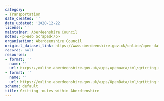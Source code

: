 ```yaml
---
category:
- Transportation
date_created: ''
date_updated: '2020-12-22'
license: ''
maintainer: Aberdeenshire Council
notes: <p>Web Scraped</p>
organization: Aberdeenshire Council
original_dataset_link: https://www.aberdeenshire.gov.uk/online/open-data/
records: null
resources:
- format: ''
  name: ''
  url: https://online.aberdeenshire.gov.uk/apps/OpenData/kml/gritting_roads_main_and_secondary.kmz
- format: ''
  name: ''
  url: https://online.aberdeenshire.gov.uk/apps/OpenData/kml/gritting_footways_priorities_1_and_2.kmz
schema: default
title: Gritting routes within Aberdeenshire
---
```

